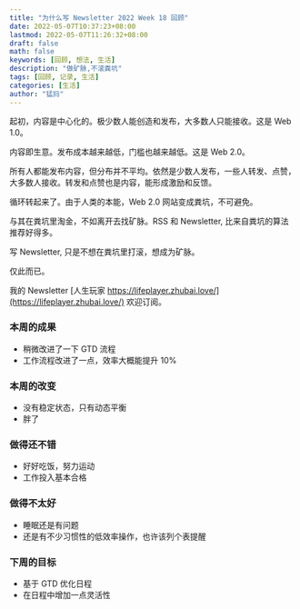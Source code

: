 ```yaml
---
title: "为什么写 Newsletter 2022 Week 18 回顾"
date: 2022-05-07T10:37:23+08:00
lastmod: 2022-05-07T11:26:32+08:00
draft: false
math: false
keywords: [回顾, 想法, 生活]
description: "做矿脉,不滚粪坑"
tags: [回顾, 记录, 生活]
categories: [生活]
author: "猛犸"
---
```


起初，内容是中心化的。极少数人能创造和发布，大多数人只能接收。这是 Web 1.0。

内容即生意。发布成本越来越低，门槛也越来越低。这是 Web 2.0。

所有人都能发布内容，但分布并不平均。依然是少数人发布，一些人转发、点赞，大多数人接收。转发和点赞也是内容，能形成激励和反馈。

循环转起来了。由于人类的本能，Web 2.0 网站变成粪坑，不可避免。

与其在粪坑里淘金，不如离开去找矿脉。RSS 和 Newsletter, 比来自粪坑的算法推荐好得多。

写 Newsletter, 只是不想在粪坑里打滚，想成为矿脉。

仅此而已。

我的 Newsletter [人生玩家 https://lifeplayer.zhubai.love/](https://lifeplayer.zhubai.love/) 欢迎订阅。

### 本周的成果

- 稍微改进了一下 GTD 流程
- 工作流程改进了一点，效率大概能提升 10%

### 本周的改变

- 没有稳定状态，只有动态平衡
- 胖了

### 做得还不错

- 好好吃饭，努力运动
- 工作投入基本合格

### 做得不太好

- 睡眠还是有问题
- 还是有不少习惯性的低效率操作，也许该列个表提醒

### 下周的目标

- 基于 GTD 优化日程
- 在日程中增加一点灵活性
